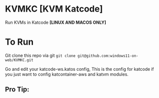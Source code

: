 # KVMKC [KVM Katcode]

Run KVMs in Katcode **[LINUX AND MACOS ONLY]**

# To Run

Git clone this repo via git
```git clone git@github.com:windows11-on-web/KVMKC.git```

Go and edit your katcode-ws.katos config, This is the config for katcode if you just want to config katcontainer-aws and katvm modules.

## Pro Tip:
